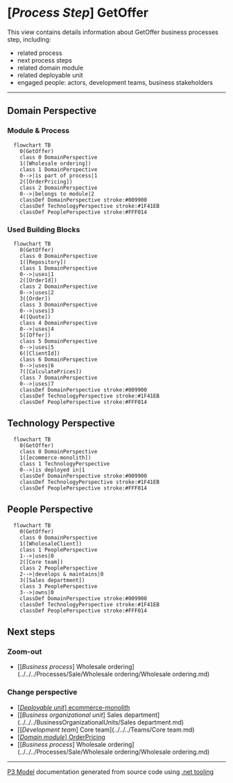 ﻿
# [*Process Step*] GetOffer

This view contains details information about GetOffer business processes step, including:
- related process
- next process steps
- related domain module
- related deployable unit
- engaged people: actors, development teams, business stakeholders  

---



## Domain Perspective


### Module & Process

```mermaid
  flowchart TB
    0(GetOffer)
    class 0 DomainPerspective
    1([Wholesale ordering])
    class 1 DomainPerspective
    0-->|is part of process|1
    2([OrderPricing])
    class 2 DomainPerspective
    0-->|belongs to module|2
    classDef DomainPerspective stroke:#009900
    classDef TechnologyPerspective stroke:#1F41EB
    classDef PeoplePerspective stroke:#FFF014
```

### Used Building Blocks

```mermaid
  flowchart TB
    0(GetOffer)
    class 0 DomainPerspective
    1([Repository])
    class 1 DomainPerspective
    0-->|uses|1
    2([OrderId])
    class 2 DomainPerspective
    0-->|uses|2
    3([Order])
    class 3 DomainPerspective
    0-->|uses|3
    4([Quote])
    class 4 DomainPerspective
    0-->|uses|4
    5([Offer])
    class 5 DomainPerspective
    0-->|uses|5
    6([ClientId])
    class 6 DomainPerspective
    0-->|uses|6
    7([CalculatePrices])
    class 7 DomainPerspective
    0-->|uses|7
    classDef DomainPerspective stroke:#009900
    classDef TechnologyPerspective stroke:#1F41EB
    classDef PeoplePerspective stroke:#FFF014
```

## Technology Perspective

```mermaid
  flowchart TB
    0(GetOffer)
    class 0 DomainPerspective
    1([ecommerce-monolith])
    class 1 TechnologyPerspective
    0-->|is deployed in|1
    classDef DomainPerspective stroke:#009900
    classDef TechnologyPerspective stroke:#1F41EB
    classDef PeoplePerspective stroke:#FFF014
```

## People Perspective

```mermaid
  flowchart TB
    0(GetOffer)
    class 0 DomainPerspective
    1([WholesaleClient])
    class 1 PeoplePerspective
    1-->|uses|0
    2([Core team])
    class 2 PeoplePerspective
    2-->|develops & maintains|0
    3([Sales department])
    class 3 PeoplePerspective
    3-->|owns|0
    classDef DomainPerspective stroke:#009900
    classDef TechnologyPerspective stroke:#1F41EB
    classDef PeoplePerspective stroke:#FFF014
```

## Next steps


### Zoom-out

- [[*Business process*] Wholesale ordering](../../../Processes/Sale/Wholesale ordering/Wholesale ordering.md)

### Change perspective

- [[*Deployable unit*] ecommerce-monolith](../../../DeployableUnits/ecommerce-monolith.md)
- [[*Business organizational unit*] Sales department](../../../BusinessOrganizationalUnits/Sales department.md)
- [[*Development team*] Core team](../../../Teams/Core team.md)
- [[*Domain module*] OrderPricing](../../../Modules/Sales/WholesaleOrdering/OrderPricing/OrderPricing.md)
- [[*Business process*] Wholesale ordering](../../../Processes/Sale/Wholesale ordering/Wholesale ordering.md)

---

[P3 Model](https://github.com/P3-model/P3-model) documentation generated from source code using [.net tooling](https://github.com/P3-model/P3-model-dotnet)